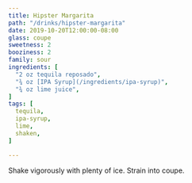 ```yaml
---
title: Hipster Margarita
path: "/drinks/hipster-margarita"
date: 2019-10-20T12:00:00-08:00
glass: coupe
sweetness: 2
booziness: 2
family: sour
ingredients: [
  "2 oz tequila reposado",
  "¾ oz [IPA Syrup](/ingredients/ipa-syrup)",
  "¾ oz lime juice",
]
tags: [
  tequila,
  ipa-syrup,
  lime,
  shaken,
]

---
```


Shake vigorously with plenty of ice. Strain into coupe.
